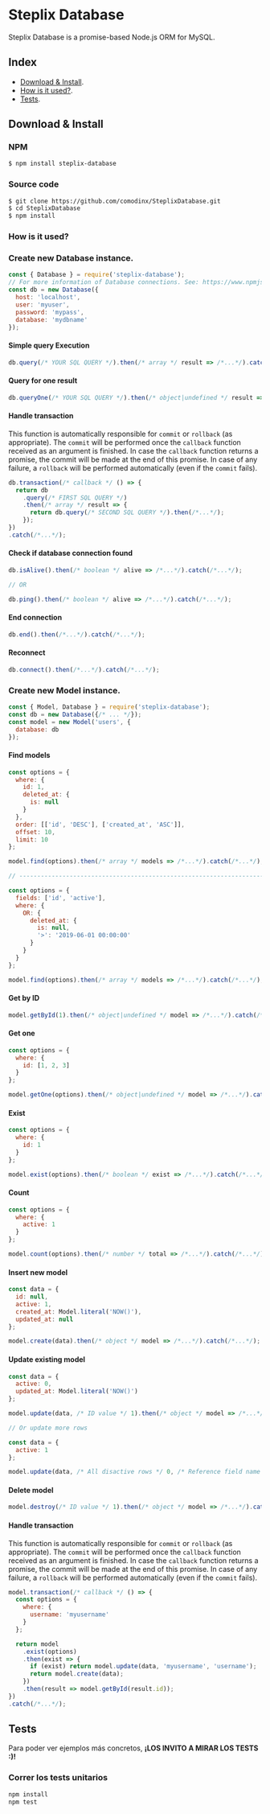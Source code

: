 # Steplix Database

Steplix Database is a promise-based Node.js ORM for MySQL.

## Index

* [Download & Install][install].
* [How is it used?][how_is_it_used].
* [Tests][tests].

## Download & Install

### NPM
```bash
$ npm install steplix-database
```

### Source code
```bash
$ git clone https://github.com/comodinx/SteplixDatabase.git
$ cd SteplixDatabase
$ npm install
```

### How is it used?

### Create new **Database** instance.

```js
const { Database } = require('steplix-database');
// For more information of Database connections. See: https://www.npmjs.com/package/mysql#connection-options
const db = new Database({
  host: 'localhost',
  user: 'myuser',
  password: 'mypass',
  database: 'mydbname'
});
```

#### Simple query Execution
```js
db.query(/* YOUR SQL QUERY */).then(/* array */ result => /*...*/).catch(/*...*/);
```

#### Query for one result
```js
db.queryOne(/* YOUR SQL QUERY */).then(/* object|undefined */ result => /*...*/).catch(/*...*/);
```

#### Handle transaction

This function is automatically responsible for `commit` or `rollback` (as appropriate).
The `commit` will be performed once the `callback` function received as an argument is finished. In case the `callback` function returns a promise, the commit will be made at the end of this promise.
In case of any failure, a `rollback` will be performed automatically (even if the `commit` fails).

```js
db.transaction(/* callback */ () => {
  return db
    .query(/* FIRST SQL QUERY */)
    .then(/* array */ result => {
      return db.query(/* SECOND SQL QUERY */).then(/*...*/);
    });
})
.catch(/*...*/);
```

#### Check if database connection found
```js
db.isAlive().then(/* boolean */ alive => /*...*/).catch(/*...*/);

// OR

db.ping().then(/* boolean */ alive => /*...*/).catch(/*...*/);
```

#### End connection
```js
db.end().then(/*...*/).catch(/*...*/);
```

#### Reconnect
```js
db.connect().then(/*...*/).catch(/*...*/);
```

### Create new **Model** instance.

```js
const { Model, Database } = require('steplix-database');
const db = new Database({/* ... */});
const model = new Model('users', {
  database: db
});
```

#### Find models
```js
const options = {
  where: {
    id: 1,
    deleted_at: {
      is: null
    }
  },
  order: [['id', 'DESC'], ['created_at', 'ASC']],
  offset: 10,
  limit: 10
};

model.find(options).then(/* array */ models => /*...*/).catch(/*...*/);

// ------------------------------------------------------------------------------------

const options = {
  fields: ['id', 'active'],
  where: {
    OR: {
      deleted_at: {
        is: null,
        '>': '2019-06-01 00:00:00'
      }
    }
  }
};

model.find(options).then(/* array */ models => /*...*/).catch(/*...*/);
```

#### Get by ID
```js
model.getById(1).then(/* object|undefined */ model => /*...*/).catch(/*...*/);
```

#### Get one
```js
const options = {
  where: {
    id: [1, 2, 3]
  }
};

model.getOne(options).then(/* object|undefined */ model => /*...*/).catch(/*...*/);
```

#### Exist
```js
const options = {
  where: {
    id: 1
  }
};

model.exist(options).then(/* boolean */ exist => /*...*/).catch(/*...*/);
```

#### Count
```js
const options = {
  where: {
    active: 1
  }
};

model.count(options).then(/* number */ total => /*...*/).catch(/*...*/);
```

#### Insert new model
```js
const data = {
  id: null,
  active: 1,
  created_at: Model.literal('NOW()'),
  updated_at: null
};

model.create(data).then(/* object */ model => /*...*/).catch(/*...*/);
```

#### Update existing model
```js
const data = {
  active: 0,
  updated_at: Model.literal('NOW()')
};

model.update(data, /* ID value */ 1).then(/* object */ model => /*...*/).catch(/*...*/);

// Or update more rows

const data = {
  active: 1
};

model.update(data, /* All disactive rows */ 0, /* Reference field name */ 'active').then(/* array */ models => /*...*/).catch(/*...*/);
```

#### Delete model
```js
model.destroy(/* ID value */ 1).then(/* object */ model => /*...*/).catch(/*...*/);
```

#### Handle transaction

This function is automatically responsible for `commit` or `rollback` (as appropriate).
The `commit` will be performed once the `callback` function received as an argument is finished. In case the `callback` function returns a promise, the commit will be made at the end of this promise.
In case of any failure, a `rollback` will be performed automatically (even if the `commit` fails).

```js
model.transaction(/* callback */ () => {
  const options = {
    where: {
      username: 'myusername'
    }
  };

  return model
    .exist(options)
    .then(exist => {
      if (exist) return model.update(data, 'myusername', 'username');
      return model.create(data);
    })
    .then(result => model.getById(result.id));
})
.catch(/*...*/);
```

## Tests

Para poder ver ejemplos más concretos, **¡LOS INVITO A MIRAR LOS TESTS :)!**

### Correr los tests unitarios
```bash
npm install
npm test
```

<!-- deep links -->
[install]: #download--install
[how_is_it_used]: #how-is-it-used
[tests]: #tests
